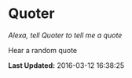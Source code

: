 # Quoter
*Alexa, tell Quoter to tell me a quote*

Hear a random quote

**Last Updated:** 2016-03-12 16:38:25